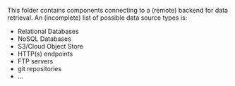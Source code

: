 This folder contains components connecting to a (remote) backend for data retrieval. An (incomplete) list of possible data source types is:

- Relational Databases
- NoSQL Databases
- S3/Cloud Object Store
- HTTP(s) endpoints
- FTP servers
- git repositories
- ...
